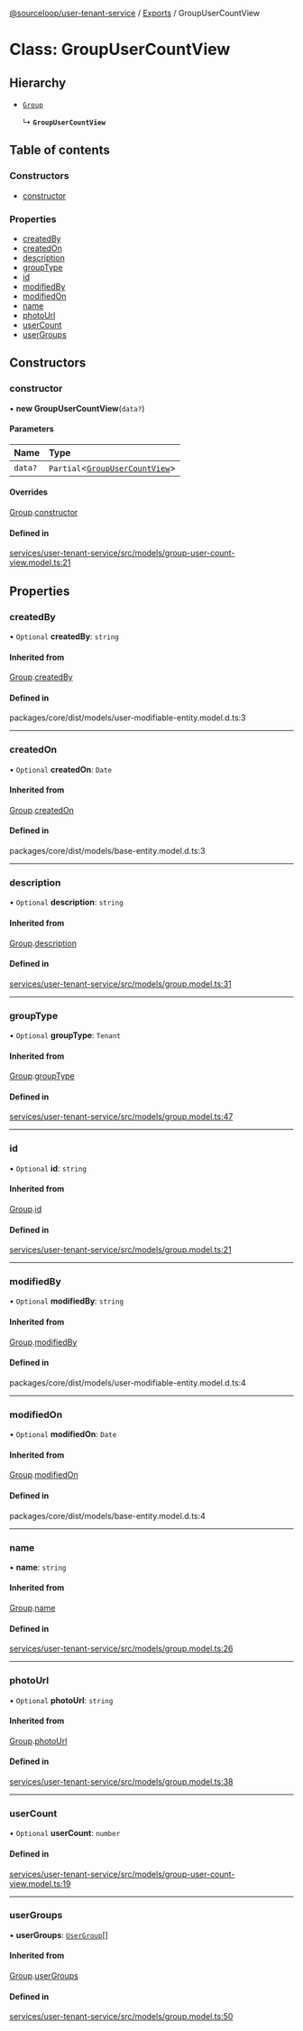 [@sourceloop/user-tenant-service](../README.md) / [Exports](../modules.md) / GroupUserCountView

# Class: GroupUserCountView

## Hierarchy

- [`Group`](Group.md)

  ↳ **`GroupUserCountView`**

## Table of contents

### Constructors

- [constructor](GroupUserCountView.md#constructor)

### Properties

- [createdBy](GroupUserCountView.md#createdby)
- [createdOn](GroupUserCountView.md#createdon)
- [description](GroupUserCountView.md#description)
- [groupType](GroupUserCountView.md#grouptype)
- [id](GroupUserCountView.md#id)
- [modifiedBy](GroupUserCountView.md#modifiedby)
- [modifiedOn](GroupUserCountView.md#modifiedon)
- [name](GroupUserCountView.md#name)
- [photoUrl](GroupUserCountView.md#photourl)
- [userCount](GroupUserCountView.md#usercount)
- [userGroups](GroupUserCountView.md#usergroups)

## Constructors

### constructor

• **new GroupUserCountView**(`data?`)

#### Parameters

| Name | Type |
| :------ | :------ |
| `data?` | `Partial`<[`GroupUserCountView`](GroupUserCountView.md)\> |

#### Overrides

[Group](Group.md).[constructor](Group.md#constructor)

#### Defined in

[services/user-tenant-service/src/models/group-user-count-view.model.ts:21](https://github.com/codeweb05/repo1/blob/a4cf318/services/user-tenant-service/src/models/group-user-count-view.model.ts#L21)

## Properties

### createdBy

• `Optional` **createdBy**: `string`

#### Inherited from

[Group](Group.md).[createdBy](Group.md#createdby)

#### Defined in

packages/core/dist/models/user-modifiable-entity.model.d.ts:3

___

### createdOn

• `Optional` **createdOn**: `Date`

#### Inherited from

[Group](Group.md).[createdOn](Group.md#createdon)

#### Defined in

packages/core/dist/models/base-entity.model.d.ts:3

___

### description

• `Optional` **description**: `string`

#### Inherited from

[Group](Group.md).[description](Group.md#description)

#### Defined in

[services/user-tenant-service/src/models/group.model.ts:31](https://github.com/codeweb05/repo1/blob/a4cf318/services/user-tenant-service/src/models/group.model.ts#L31)

___

### groupType

• `Optional` **groupType**: `Tenant`

#### Inherited from

[Group](Group.md).[groupType](Group.md#grouptype)

#### Defined in

[services/user-tenant-service/src/models/group.model.ts:47](https://github.com/codeweb05/repo1/blob/a4cf318/services/user-tenant-service/src/models/group.model.ts#L47)

___

### id

• `Optional` **id**: `string`

#### Inherited from

[Group](Group.md).[id](Group.md#id)

#### Defined in

[services/user-tenant-service/src/models/group.model.ts:21](https://github.com/codeweb05/repo1/blob/a4cf318/services/user-tenant-service/src/models/group.model.ts#L21)

___

### modifiedBy

• `Optional` **modifiedBy**: `string`

#### Inherited from

[Group](Group.md).[modifiedBy](Group.md#modifiedby)

#### Defined in

packages/core/dist/models/user-modifiable-entity.model.d.ts:4

___

### modifiedOn

• `Optional` **modifiedOn**: `Date`

#### Inherited from

[Group](Group.md).[modifiedOn](Group.md#modifiedon)

#### Defined in

packages/core/dist/models/base-entity.model.d.ts:4

___

### name

• **name**: `string`

#### Inherited from

[Group](Group.md).[name](Group.md#name)

#### Defined in

[services/user-tenant-service/src/models/group.model.ts:26](https://github.com/codeweb05/repo1/blob/a4cf318/services/user-tenant-service/src/models/group.model.ts#L26)

___

### photoUrl

• `Optional` **photoUrl**: `string`

#### Inherited from

[Group](Group.md).[photoUrl](Group.md#photourl)

#### Defined in

[services/user-tenant-service/src/models/group.model.ts:38](https://github.com/codeweb05/repo1/blob/a4cf318/services/user-tenant-service/src/models/group.model.ts#L38)

___

### userCount

• `Optional` **userCount**: `number`

#### Defined in

[services/user-tenant-service/src/models/group-user-count-view.model.ts:19](https://github.com/codeweb05/repo1/blob/a4cf318/services/user-tenant-service/src/models/group-user-count-view.model.ts#L19)

___

### userGroups

• **userGroups**: [`UserGroup`](UserGroup.md)[]

#### Inherited from

[Group](Group.md).[userGroups](Group.md#usergroups)

#### Defined in

[services/user-tenant-service/src/models/group.model.ts:50](https://github.com/codeweb05/repo1/blob/a4cf318/services/user-tenant-service/src/models/group.model.ts#L50)
